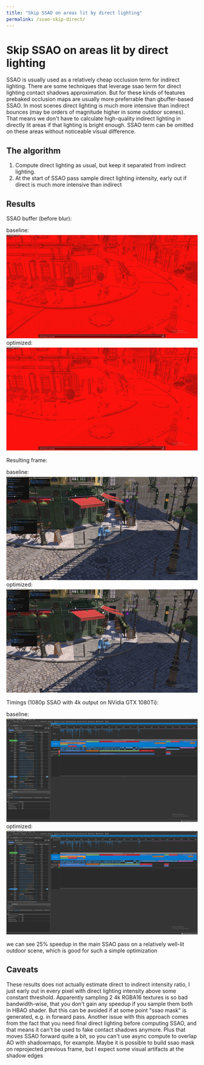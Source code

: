 ```yaml
---
title: "Skip SSAO on areas lit by direct lighting"
permalink: /ssao-skip-direct/
---
```


# Skip SSAO on areas lit by direct lighting

SSAO is usually used as a relatively cheap occlusion term for indirect lighting. There are some techniques that leverage ssao term for direct lighting contact shadows approximation. But for these kinds of features prebaked occlusion maps are usually more preferrable than gbuffer-based SSAO.
In most scenes direct lighting is much more intensive than indirect bounces (may be orders of magnitude higher in some outdoor scenes). That means we don't have to calculate high-quality indirect lighting in directly lit areas if that lighting is bright enough. SSAO term can be omitted on these areas without noticeable visual difference.

## The algorithm

1. Compute direct lighting as usual, but keep it separated from indirect lighting.
2. At the start of SSAO pass sample direct lighting intensity, early out if direct is much more intensive than indirect

## Results
SSAO buffer (before blur):

baseline:
![](https://github.com/Snowball2012/fridge/blob/gh-pages/resources/ao_skip_direct_lit_areas/classic_hbao.png?raw=true)
optimized:
![](https://github.com/Snowball2012/fridge/blob/gh-pages/resources/ao_skip_direct_lit_areas/optimized_hbao.png?raw=true)

Resulting frame:

baseline:
![](https://github.com/Snowball2012/fridge/blob/gh-pages/resources/ao_skip_direct_lit_areas/classic_frame.jpg?raw=true)
optimized:
![](https://github.com/Snowball2012/fridge/blob/gh-pages/resources/ao_skip_direct_lit_areas/optimized_frame.jpg?raw=true)

Timings (1080p SSAO with 4k output on NVidia GTX 1080Ti):

baseline:
![](https://github.com/Snowball2012/fridge/blob/gh-pages/resources/ao_skip_direct_lit_areas/classic_timings.png?raw=true)
optimized:
![](https://github.com/Snowball2012/fridge/blob/gh-pages/resources/ao_skip_direct_lit_areas/optimized_timings.png?raw=true)

we can see 25% speedup in the main SSAO pass on a relatively well-lit outdoor scene, which is good for such a simple optimization

## Caveats

These results does not actually estimate direct to indirect intensity ratio, I just early out in every pixel with direct lighting intensity above some constant threshold. Apparently sampling 2 4k RGBA16 textures is so bad bandwidth-wise, that you don't gain any speedup if you sample them both in HBAO shader. But this can be avoided if at some point "ssao mask" is generated, e.g. in forward pass.
Another issue with this approach comes from the fact that you need final direct lighting before computing SSAO, and that means it can't be used to fake contact shadows anymore. Plus that moves SSAO forward quite a bit, so you can't use async compute to overlap AO with shadowmaps, for example. Maybe it is possible to build ssao mask on reprojected previous frame, but I expect some visual artifacts at the shadow edges
